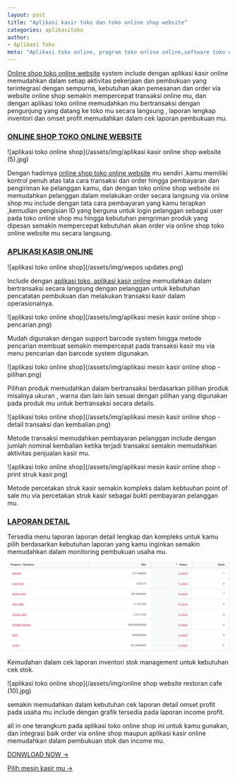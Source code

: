 ```yaml
---
layout: post
title: "Aplikasi kasir toko dan toko online shop website"
categories: aplikasitoko
author:
- Aplikasi Toko
meta: "Aplikasi toko online, program toko online online,software toko online,aplikasi kasir online,mesin kasir toko online"
---
```

[Online shop toko online website](/aplikasitoko/2020/03/29/onlinepos.html) system include dengan aplikasi kasir online memudahkan dalam setiap aktivitas pekerjaan dan pembukuan yang terintegrasi dengan sempurna, kebutuhan akan pemesanan dan order via website online shop semakin mempercepat transaksi online mu, dan dengan aplikasi toko online memudahkan mu bertransaksi dengan pengunjung yang datang ke toko mu secara langsung , laporan lengkap inventori dan omset profit memudahkan dalam cek laporan pembukuan mu.



### **[ONLINE SHOP TOKO ONLINE WEBSITE](/aplikasitoko/2020/03/29/onlinepos.html)**

![aplikasi toko online shop](/assets/img/aplikasi kasir online shop website (5).jpg)

Dengan hadirnya [online shop toko online website](/aplikasitoko/2020/03/29/onlinepos.html) mu sendiri ,kamu memiliki kontrol penuh atas tata cara transaksi dan order hingga pembayaran dan pengiriman ke pelanggan kamu, dan dengan toko online shop website ini memudahkan pelanggan dalam melakukan order secara langsung via online shop mu include dengan tata cara pembayaran yang kamu terapkan ,kemudian pengisian ID yang berguna untuk login pelanggan sebagai user pada toko online shop mu hingga kebutuhan pengriman produk yang dipesan semakin mempercepat kebutuhan akan order via online shop toko online website mu secara langsung.




### **[APLIKASI KASIR ONLINE](/aplikasitoko/2020/03/29/onlinepos.html)**

![aplikasi toko online shop](/assets/img/wepos updates.png)

Include dengan [aplikasi toko, aplikasi kasir online](/aplikasitoko/2020/03/29/onlinepos.html) memudahkan dalam bertransaksi secara langsung dengan pelanggan untuk kebutuhan pencatatan pembukuan dan melakukan transaksi kasir dalam operasionalnya.


![aplikasi toko online shop](/assets/img/aplikasi mesin kasir online shop - pencarian.png)

Mudah digunakan dengan support barcode system hingga metode pencarian membuat semakin mempercepat pada transaksi kasir mu via menu pencarian dan barcode system digunakan.


![aplikasi toko online shop](/assets/img/aplikasi mesin kasir online shop - pilihan.png)

Pilihan produk memudahkan dalam bertransaksi berdasarkan pilihan produk misalnya ukuran , warna dan lain lain sesuai dengan pilihan yang digunakan pada produk mu untuk bertransaksi secara details.

![aplikasi toko online shop](/assets/img/aplikasi mesin kasir online shop - detail transaksi dan kembalian.png)

Metode transaksi memudahkan pembayaran pelanggan include dengan jumlah nominal kembalian ketika terjadi transaksi semakin memudahkan aktivitas penjualan kasir mu.

![aplikasi toko online shop](/assets/img/aplikasi mesin kasir online shop - print struk kasir.png)

Metode percetakan struk kasir semakin kompleks dalam kebtuuhan point of sale mu via percetakan struk kasir sebagai bukti pembayaran pelanggan mu.


### **[LAPORAN DETAIL](/aplikasitoko/2020/03/29/onlinepos.html)**

Tersedia menu laporan laporan detail lengkap dan kompleks untuk kamu pilih berdasarkan kebutuhan laporan yang kamu inginkan semakin memudahkan dalam monitoring pembukuan usaha mu.

![aplikasi toko online shop](/assets/img/onlineshopstok.png)

Kemudahan dalam cek laporan inventori stok management untuk kebutuhan cek stok.

![aplikasi toko online shop](/assets/img/online shop website restoran cafe (10).jpg)
 
 semakin memudahkan dalam kebutuhan cek laporan detail omset profit pada usaha mu include dengan grafik tersedia pada laporan income profit.

all in one terangkum pada aplikasi toko online shop ini untuk kamu gunakan, dan integrasi baik order via online shop maupun aplikasi kasir online memudahkan dalam pembukuan stok dan income mu.





[DONWLOAD NOW →](https://mesinkasir.github.io/e-catalog/Integrated%20pos.pdf)


[Pilih mesin kasir mu →](/hardware)
